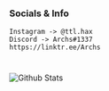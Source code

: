 ### Socials & Info
```
Instagram -> @ttl.hax
Discord -> Archs#1337
https://linktr.ee/Archs
```
#
<img align="left" alt="Github Stats" src="https://github-readme-stats.vercel.app/api?username=TTL-ovpn&show_icons=true&hide_border=true" />
